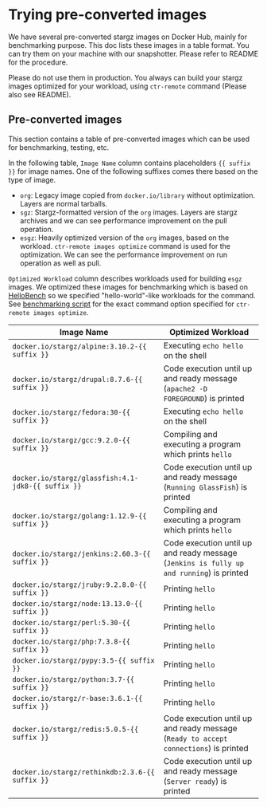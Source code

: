 # Trying pre-converted images

We have several pre-converted stargz images on Docker Hub, mainly for benchmarking purpose. This doc lists these images in a table format. You can try them on your machine with our snapshotter. Please refer to README for the procedure.

Please do not use them in production. You always can build your stargz images optimized for your workload, using `ctr-remote` command (Please also see README).

## Pre-converted images

This section contains a table of pre-converted images which can be used for benchmarking, testing, etc.

In the following table, `Image Name` column contains placeholders `{{ suffix }}` for image names. One of the following suffixes comes there based on the type of image.

- `org`: Legacy image copied from `docker.io/library` without optimization. Layers are normal tarballs.
- `sgz`: Stargz-formatted version of the `org` images. Layers are stargz archives and we can see performance improvement on the pull operation.
- `esgz`: Heavily optimized version of the `org` images, based on the workload. `ctr-remote images optimize` command is used for the optimization. We can see the performance improvement on run operation as well as pull.

`Optimized Workload` column describes workloads used for building `esgz` images. We optimized these images for benchmarking which is based on [HelloBench](https://github.com/Tintri/hello-bench) so we specified "hello-world"-like workloads for the command. See [benchmarking script](/script/benchmark/hello-bench/src/hello.py) for the exact command option specified for `ctr-remote images optimize`. 

|Image Name|Optimized Workload|
---|---
|`docker.io/stargz/alpine:3.10.2-{{ suffix }}`|Executing `echo hello` on the shell|
|`docker.io/stargz/drupal:8.7.6-{{ suffix }}`|Code execution until up and ready message (`apache2 -D FOREGROUND`) is printed|
|`docker.io/stargz/fedora:30-{{ suffix }}`|Executing `echo hello` on the shell|
|`docker.io/stargz/gcc:9.2.0-{{ suffix }}`|Compiling and executing a program which prints `hello`|
|`docker.io/stargz/glassfish:4.1-jdk8-{{ suffix }}`|Code execution until up and ready message (`Running GlassFish`) is printed|
|`docker.io/stargz/golang:1.12.9-{{ suffix }}`|Compiling and executing a program which prints `hello`|
|`docker.io/stargz/jenkins:2.60.3-{{ suffix }}`|Code execution until up and ready message (`Jenkins is fully up and running`) is printed|
|`docker.io/stargz/jruby:9.2.8.0-{{ suffix }}`|Printing `hello`|
|`docker.io/stargz/node:13.13.0-{{ suffix }}`|Printing `hello`|
|`docker.io/stargz/perl:5.30-{{ suffix }}`|Printing `hello`|
|`docker.io/stargz/php:7.3.8-{{ suffix }}`|Printing `hello`|
|`docker.io/stargz/pypy:3.5-{{ suffix }}`|Printing `hello`|
|`docker.io/stargz/python:3.7-{{ suffix }}`|Printing `hello`|
|`docker.io/stargz/r-base:3.6.1-{{ suffix }}`|Printing `hello`|
|`docker.io/stargz/redis:5.0.5-{{ suffix }}`|Code execution until up and ready message (`Ready to accept connections`) is printed|
|`docker.io/stargz/rethinkdb:2.3.6-{{ suffix }}`|Code execution until up and ready message (`Server ready`) is printed|
